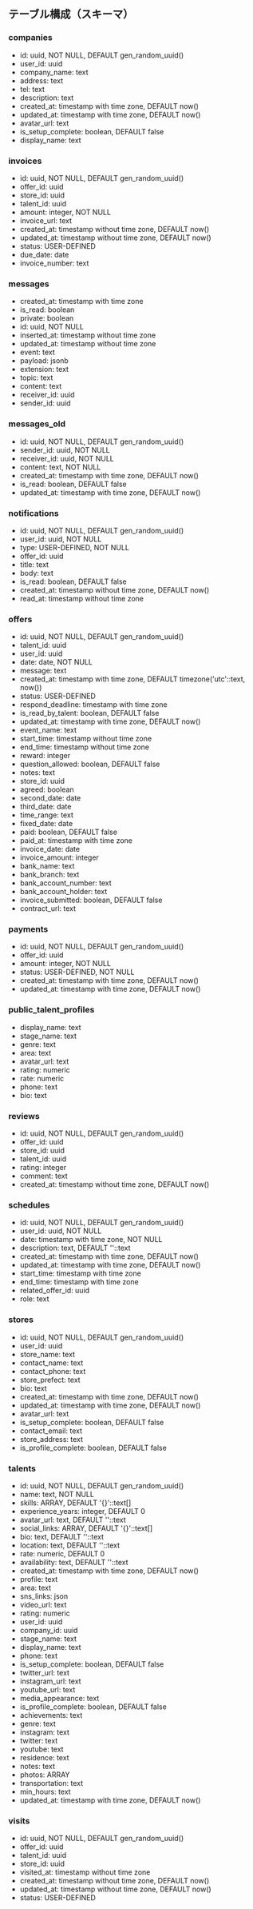 ## テーブル構成（スキーマ）

### companies
- id: uuid, NOT NULL, DEFAULT gen_random_uuid()
- user_id: uuid
- company_name: text
- address: text
- tel: text
- description: text
- created_at: timestamp with time zone, DEFAULT now()
- updated_at: timestamp with time zone, DEFAULT now()
- avatar_url: text
- is_setup_complete: boolean, DEFAULT false
- display_name: text

### invoices
- id: uuid, NOT NULL, DEFAULT gen_random_uuid()
- offer_id: uuid
- store_id: uuid
- talent_id: uuid
- amount: integer, NOT NULL
- invoice_url: text
- created_at: timestamp without time zone, DEFAULT now()
- updated_at: timestamp without time zone, DEFAULT now()
- status: USER-DEFINED
- due_date: date
- invoice_number: text

### messages
- created_at: timestamp with time zone
- is_read: boolean
- private: boolean
- id: uuid, NOT NULL
- inserted_at: timestamp without time zone
- updated_at: timestamp without time zone
- event: text
- payload: jsonb
- extension: text
- topic: text
- content: text
- receiver_id: uuid
- sender_id: uuid

### messages_old
- id: uuid, NOT NULL, DEFAULT gen_random_uuid()
- sender_id: uuid, NOT NULL
- receiver_id: uuid, NOT NULL
- content: text, NOT NULL
- created_at: timestamp with time zone, DEFAULT now()
- is_read: boolean, DEFAULT false
- updated_at: timestamp with time zone, DEFAULT now()

### notifications
- id: uuid, NOT NULL, DEFAULT gen_random_uuid()
- user_id: uuid, NOT NULL
- type: USER-DEFINED, NOT NULL
- offer_id: uuid
- title: text
- body: text
- is_read: boolean, DEFAULT false
- created_at: timestamp without time zone, DEFAULT now()
- read_at: timestamp without time zone

### offers
- id: uuid, NOT NULL, DEFAULT gen_random_uuid()
- talent_id: uuid
- user_id: uuid
- date: date, NOT NULL
- message: text
- created_at: timestamp with time zone, DEFAULT timezone('utc'::text, now())
- status: USER-DEFINED
- respond_deadline: timestamp with time zone
- is_read_by_talent: boolean, DEFAULT false
- updated_at: timestamp with time zone, DEFAULT now()
- event_name: text
- start_time: timestamp without time zone
- end_time: timestamp without time zone
- reward: integer
- question_allowed: boolean, DEFAULT false
- notes: text
- store_id: uuid
- agreed: boolean
- second_date: date
- third_date: date
- time_range: text
- fixed_date: date
- paid: boolean, DEFAULT false
- paid_at: timestamp with time zone
- invoice_date: date
- invoice_amount: integer
- bank_name: text
- bank_branch: text
- bank_account_number: text
- bank_account_holder: text
- invoice_submitted: boolean, DEFAULT false
- contract_url: text

### payments
- id: uuid, NOT NULL, DEFAULT gen_random_uuid()
- offer_id: uuid
- amount: integer, NOT NULL
- status: USER-DEFINED, NOT NULL
- created_at: timestamp with time zone, DEFAULT now()
- updated_at: timestamp with time zone, DEFAULT now()

### public_talent_profiles
- display_name: text
- stage_name: text
- genre: text
- area: text
- avatar_url: text
- rating: numeric
- rate: numeric
- phone: text
- bio: text

### reviews
- id: uuid, NOT NULL, DEFAULT gen_random_uuid()
- offer_id: uuid
- store_id: uuid
- talent_id: uuid
- rating: integer
- comment: text
- created_at: timestamp without time zone, DEFAULT now()

### schedules
- id: uuid, NOT NULL, DEFAULT gen_random_uuid()
- user_id: uuid, NOT NULL
- date: timestamp with time zone, NOT NULL
- description: text, DEFAULT ''::text
- created_at: timestamp with time zone, DEFAULT now()
- updated_at: timestamp with time zone, DEFAULT now()
- start_time: timestamp with time zone
- end_time: timestamp with time zone
- related_offer_id: uuid
- role: text

### stores
- id: uuid, NOT NULL, DEFAULT gen_random_uuid()
- user_id: uuid
- store_name: text
- contact_name: text
- contact_phone: text
- store_prefect: text
- bio: text
- created_at: timestamp with time zone, DEFAULT now()
- updated_at: timestamp with time zone, DEFAULT now()
- avatar_url: text
- is_setup_complete: boolean, DEFAULT false
- contact_email: text
- store_address: text
- is_profile_complete: boolean, DEFAULT false

### talents
- id: uuid, NOT NULL, DEFAULT gen_random_uuid()
- name: text, NOT NULL
- skills: ARRAY, DEFAULT '{}'::text[]
- experience_years: integer, DEFAULT 0
- avatar_url: text, DEFAULT ''::text
- social_links: ARRAY, DEFAULT '{}'::text[]
- bio: text, DEFAULT ''::text
- location: text, DEFAULT ''::text
- rate: numeric, DEFAULT 0
- availability: text, DEFAULT ''::text
- created_at: timestamp with time zone, DEFAULT now()
- profile: text
- area: text
- sns_links: json
- video_url: text
- rating: numeric
- user_id: uuid
- company_id: uuid
- stage_name: text
- display_name: text
- phone: text
- is_setup_complete: boolean, DEFAULT false
- twitter_url: text
- instagram_url: text
- youtube_url: text
- media_appearance: text
- is_profile_complete: boolean, DEFAULT false
- achievements: text
- genre: text
- instagram: text
- twitter: text
- youtube: text
- residence: text
- notes: text
- photos: ARRAY
- transportation: text
- min_hours: text
- updated_at: timestamp with time zone, DEFAULT now()

### visits
- id: uuid, NOT NULL, DEFAULT gen_random_uuid()
- offer_id: uuid
- talent_id: uuid
- store_id: uuid
- visited_at: timestamp without time zone
- created_at: timestamp without time zone, DEFAULT now()
- updated_at: timestamp without time zone, DEFAULT now()
- status: USER-DEFINED
